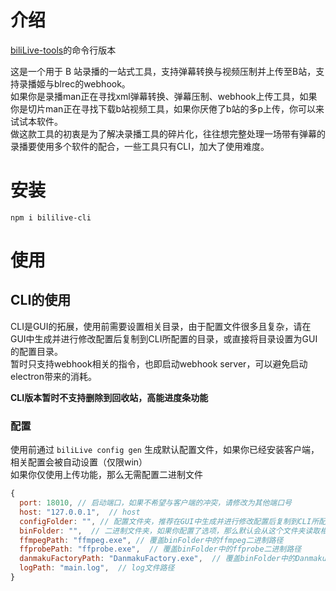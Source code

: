 # 介绍

[biliLive-tools](https://github.com/renmu123/biliLive-tools)的命令行版本

这是一个用于 B 站录播的一站式工具，支持弹幕转换与视频压制并上传至B站，支持录播姬与blrec的webhook。  
如果你是录播man正在寻找xml弹幕转换、弹幕压制、webhook上传工具，如果你是切片man正在寻找下载b站视频工具，如果你厌倦了b站的多p上传，你可以来试试本软件。  
做这款工具的初衷是为了解决录播工具的碎片化，往往想完整处理一场带有弹幕的录播要使用多个软件的配合，一些工具只有CLI，加大了使用难度。

# 安装

`npm i bililive-cli`

# 使用

## CLI的使用

CLI是GUI的拓展，使用前需要设置相关目录，由于配置文件很多且复杂，请在GUI中生成并进行修改配置后复制到CLI所配置的目录，或直接将目录设置为GUI的配置目录。  
暂时只支持webhook相关的指令，也即启动webhook server，可以避免启动electron带来的消耗。

**CLI版本暂时不支持删除到回收站，高能进度条功能**

### 配置

使用前通过 `biliLive config gen` 生成默认配置文件，如果你已经安装客户端，相关配置会被自动设置（仅限win）  
如果你仅使用上传功能，那么无需配置二进制文件

```js
{
  port: 18010, // 启动端口，如果不希望与客户端的冲突，请修改为其他端口号
  host: "127.0.0.1",  // host
  configFolder: "", // 配置文件夹，推荐在GUI中生成并进行修改配置后复制到CLI所配置的目录，可在“打开log文件夹”上一层文件夹找到
  binFolder: "",  // 二进制文件夹，如果你配置了选项，那么默认会从这个文件夹读取相关二进制文件
  ffmpegPath: "ffmpeg.exe", // 覆盖binFolder中的ffmpeg二进制路径
  ffprobePath: "ffprobe.exe",  // 覆盖binFolder中的ffprobe二进制路径
  danmakuFactoryPath: "DanmakuFactory.exe",  // 覆盖binFolder中的DanmakuFactory二进制路径
  logPath: "main.log",  // log文件路径
}
```
